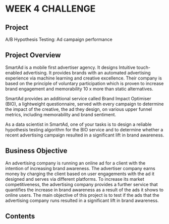 # WEEK 4 CHALLENGE

## Project
A/B Hypothesis Testing: Ad campaign performance


## Project Overview
SmartAd is a mobile first advertiser agency. It designs Intuitive touch-enabled advertising. It provides brands with an automated advertising experience via machine learning and creative excellence. Their company is based on the principle of voluntary participation which is proven to increase brand engagement and memorability 10 x more than static alternatives. 

SmartAd provides an additional service called Brand Impact Optimiser (BIO), a lightweight questionnaire, served with every campaign to determine the impact of the
creative, the ad they design, on various upper funnel metrics, including memorability and brand sentiment.


As a data scientist in SmartAd, one of your tasks is to design a reliable hypothesis testing algorithm for the BIO service and to determine whether a recent advertising campaign resulted in a significant lift in brand awareness.

## Business Objective
An advertising company is running an online ad for a client with the intention of increasing brand awareness. The advertiser company earns money by charging the client based on user engagements with the ad it designed and serves via different platforms. To increase its market competitiveness, the advertising company provides a further service that quantifies the increase in brand awareness as a result of the ads it shows to online users. The main objective of this project is to test if the ads that the advertising company runs resulted in a significant lift in brand awareness.

## Contents
